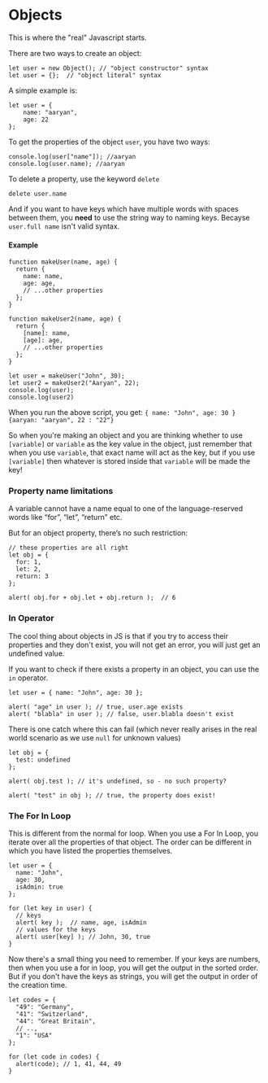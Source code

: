 # Objects
This is where the "real" Javascript starts. 

There are two ways to create an object:
```
let user = new Object(); // "object constructor" syntax
let user = {};  // "object literal" syntax
```

A simple example is:
```
let user = {
    name: "aaryan", 
    age: 22
};
```

To get the properties of the object `user`, you have two ways: 
```
console.log(user["name"]); //aaryan
console.log(user.name); //aaryan
```

To delete a property, use the keyword `delete`
```
delete user.name
```

And if you want to have keys which have multiple words with spaces between them, you **need** to use the string way to naming keys. Becayse `user.full name` isn't valid syntax. 


#### Example
```
function makeUser(name, age) {
  return {
    name: name,
    age: age,
    // ...other properties
  };
}

function makeUser2(name, age) {
  return {
    [name]: name,
    [age]: age,
    // ...other properties
  };
}

let user = makeUser("John", 30);
let user2 = makeUser2("Aaryan", 22);
console.log(user);
console.log(user2)
```

When you run the above script, you get:
`{
    name: "John",
    age: 30
}`
`{aaryan: "aaryan", 22 : "22"}`

So when you're making an object and you are thinking whether to use `[variable]` or `variable` as the key value in the object, just remember that when you use `variable`, that exact name will act as the key, but if you use `[variable]` then whatever is stored inside that `variable` will be made the key!

### Property name limitations
A variable cannot have a name equal to one of the language-reserved words like “for”, “let”, “return” etc.

But for an object property, there’s no such restriction:
```
// these properties are all right
let obj = {
  for: 1,
  let: 2,
  return: 3
};

alert( obj.for + obj.let + obj.return );  // 6
```

### In Operator
The cool thing about objects in JS is that if you try to access their properties and they don't exist, you will not get an error, you will just get an undefined value. 

If you want to check if there exists a property in an object, you can use the `in` operator. 
```
let user = { name: "John", age: 30 };

alert( "age" in user ); // true, user.age exists
alert( "blabla" in user ); // false, user.blabla doesn't exist
```

There is one catch where this can fail (which never really arises in the real world scenario as we use `null` for unknown values)

```
let obj = {
  test: undefined
};

alert( obj.test ); // it's undefined, so - no such property?

alert( "test" in obj ); // true, the property does exist!
```

### The For In Loop
This is different from the normal for loop. When you use a For In Loop, you iterate over all the properties of that object. The order can be different in which you have listed the properties themselves. 

```
let user = {
  name: "John",
  age: 30,
  isAdmin: true
};

for (let key in user) {
  // keys
  alert( key );  // name, age, isAdmin
  // values for the keys
  alert( user[key] ); // John, 30, true
}
```

Now there's a small thing you need to remember. If your keys are numbers, then when you use a for in loop, you will get the output in the sorted order. 
But if you don't have the keys as strings, you will get the output in order of the creation time. 

```
let codes = {
  "49": "Germany",
  "41": "Switzerland",
  "44": "Great Britain",
  // ..,
  "1": "USA"
};

for (let code in codes) {
  alert(code); // 1, 41, 44, 49
}
```





